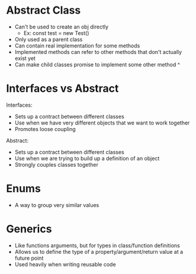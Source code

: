 # Abstract Class
- Can't be used to create an obj directly
    - Ex: const test = new Test()
- Only used as a parent class
- Can contain real implementation for some methods
- Implemented methods can refer to other methods that don't actually exist yet
- Can make child classes promise to implement some other method ^

# Interfaces vs Abstract

Interfaces:
-  Sets up a contract between different classes
-  Use when we have very different objects that we want to work together
-  Promotes loose coupling

Abstract:
-  Sets up a contract between different classes
-  Use when we are trying to build up a definition of an object
-  Strongly couples classes together

# Enums
- A way to group very similar values

# Generics
- Like functions arguments, but for types in class/function definitions
- Allows us to define the type of a property/argument/return value at a future point
- Used heavily when writing reusable code
